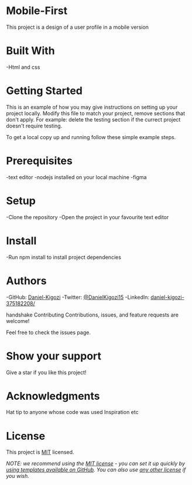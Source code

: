 # Mobile-First

This project is a design of a user profile in a mobile version

# Built With
-Html and css

# Getting Started
This is an example of how you may give instructions on setting up your project locally. Modify this file to match your project, remove sections that don't apply. For example: delete the testing section if the currect project doesn't require testing.

To get a local copy up and running follow these simple example steps.

# Prerequisites
-text editor
-nodejs installed on your local machine
-figma

# Setup
-Clone the repository
-Open the project in your favourite text editor

# Install
-Run npm install to install project dependencies

# Authors
-GitHub: [Daniel-Kigozi](https://github.com/Daniel-Kigozi)
-Twitter: [@DanielKigozi15](https://twitter.com/@DanielKigozi15)
-LinkedIn: [daniel-kigozi-375182208/](https://www.linkedin.com/in/daniel-kigozi-375182208/)

handshake Contributing
Contributions, issues, and feature requests are welcome!

Feel free to check the issues page.

# Show your support
Give a star if you like this project!

# Acknowledgments

Hat tip to anyone whose code was used
Inspiration
etc

# License

This project is [MIT](https://github.com/Daniel-Kigozi/Mobile-First/blob/my-html/LICENSE.md) licensed.

_NOTE: we recommend using the [MIT license](https://choosealicense.com/licenses/mit/) - you can set it up quickly by [using templates available on GitHub](https://docs.github.com/en/communities/setting-up-your-project-for-healthy-contributions/adding-a-license-to-a-repository). You can also use [any other license](https://choosealicense.com/licenses/) if you wish._